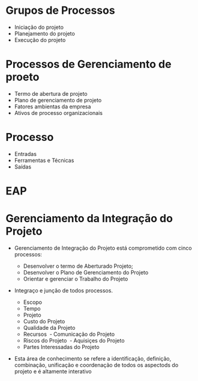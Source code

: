 # Grupos de Processos
- Iniciação do projeto
- Planejamento do projeto
- Execução do projeto

# Processos de Gerenciamento de proeto

- Termo de abertura de projeto
- Plano de gerenciamento de projeto
- Fatores ambientas da empresa
- Ativos de processo organizacionais

# Processo
- Entradas
- Ferramentas e Técnicas
- Saídas

# EAP

# Gerenciamento da Integração do Projeto
- Gerenciamento de Integração do Projeto está comprometido com cinco processos:
  - Desenvolver o termo de Aberturado Projeto;
  - Desenvolver o Plano de Gerenciamento do Projeto
  - Orientar e gerenciar o Trabalho do Projeto
  
- Integraço e junção de todos processos.
  - Escopo
  - Tempo
  - Projeto
  - Custo do Projeto
  - Qualidade da Projeto
  - Recursos
  - Comunicação do Projeto
  - Riscos do Projeto
  - Aquisiçes do Projeto
  - Partes Interessadas do Projeto
  
- Esta área de conhecimento se refere a identificação, definição, combinação, unificação e coordenação de todos os aspectods do projeto e é altamente interativo

